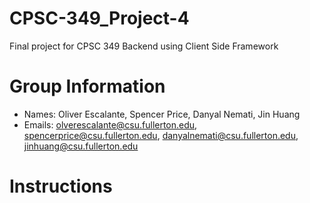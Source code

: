 # CPSC-349_Project-4

Final project for CPSC 349 Backend using Client Side Framework

# Group Information

* Names: Oliver Escalante, Spencer Price, Danyal Nemati, Jin Huang
* Emails: olverescalante@csu.fullerton.edu, spencerprice@csu.fullerton.edu, danyalnemati@csu.fullerton.edu, jinhuang@csu.fullerton.edu

# Instructions
